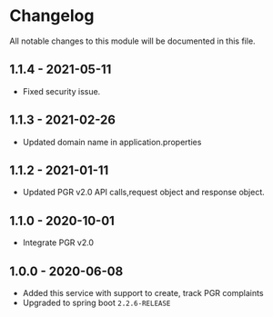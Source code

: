 

# Changelog
All notable changes to this module will be documented in this file.

## 1.1.4 - 2021-05-11
- Fixed security issue.

## 1.1.3 - 2021-02-26
- Updated domain name in application.properties

## 1.1.2 - 2021-01-11
- Updated PGR v2.0 API calls,request object and response object.

## 1.1.0 - 2020-10-01
- Integrate PGR v2.0

## 1.0.0 - 2020-06-08
- Added this service with support to create, track PGR complaints
- Upgraded to spring boot `2.2.6-RELEASE`
